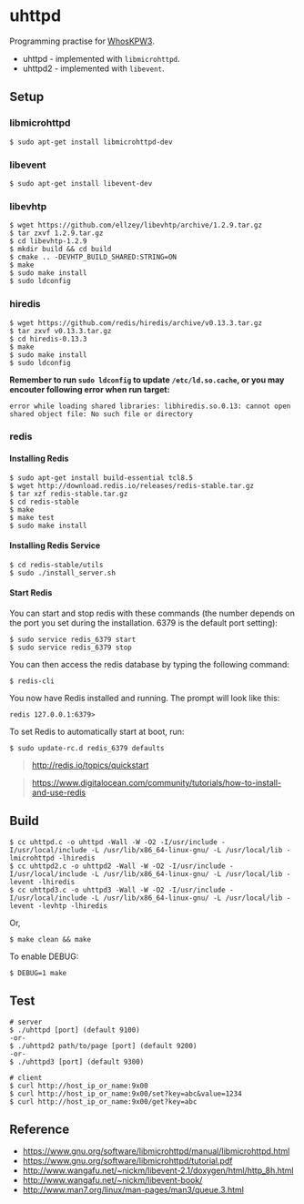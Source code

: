 # uhttpd

Programming practise for [WhosKPW3](https://github.com/xilp/muapub/wiki/WhosKPW3).
- uhttpd  - implemented with `libmicrohttpd`.
- uhttpd2 - implemented with `libevent`.

## Setup

### libmicrohttpd

```
$ sudo apt-get install libmicrohttpd-dev
```

### libevent

```
$ sudo apt-get install libevent-dev
```

### libevhtp

```
$ wget https://github.com/ellzey/libevhtp/archive/1.2.9.tar.gz
$ tar zxvf 1.2.9.tar.gz
$ cd libevhtp-1.2.9
$ mkdir build && cd build
$ cmake .. -DEVHTP_BUILD_SHARED:STRING=ON
$ make
$ sudo make install
$ sudo ldconfig
```

### hiredis

```
$ wget https://github.com/redis/hiredis/archive/v0.13.3.tar.gz
$ tar zxvf v0.13.3.tar.gz
$ cd hiredis-0.13.3
$ make
$ sudo make install
$ sudo ldconfig
```

**Remember to run `sudo ldconfig` to update `/etc/ld.so.cache`, or you may encouter following error when run target:**

```
error while loading shared libraries: libhiredis.so.0.13: cannot open shared object file: No such file or directory
```

### redis

#### Installing Redis

```
$ sudo apt-get install build-essential tcl8.5
$ wget http://download.redis.io/releases/redis-stable.tar.gz
$ tar xzf redis-stable.tar.gz
$ cd redis-stable
$ make
$ make test
$ sudo make install
```

#### Installing Redis Service

```
$ cd redis-stable/utils
$ sudo ./install_server.sh
```

#### Start Redis

You can start and stop redis with these commands (the number depends on the port you set during the installation. 6379 is the default port setting):

```
$ sudo service redis_6379 start
$ sudo service redis_6379 stop
```

You can then access the redis database by typing the following command:

```
$ redis-cli
```

You now have Redis installed and running. The prompt will look like this:

```
redis 127.0.0.1:6379> 
```

To set Redis to automatically start at boot, run:

```
$ sudo update-rc.d redis_6379 defaults
```

> http://redis.io/topics/quickstart

> https://www.digitalocean.com/community/tutorials/how-to-install-and-use-redis

## Build

```
$ cc uhttpd.c -o uhttpd -Wall -W -O2 -I/usr/include -I/usr/local/include -L /usr/lib/x86_64-linux-gnu/ -L /usr/local/lib -lmicrohttpd -lhiredis
$ cc uhttpd2.c -o uhttpd2 -Wall -W -O2 -I/usr/include -I/usr/local/include -L /usr/lib/x86_64-linux-gnu/ -L /usr/local/lib -levent -lhiredis
$ cc uhttpd3.c -o uhttpd3 -Wall -W -O2 -I/usr/include -I/usr/local/include -L /usr/lib/x86_64-linux-gnu/ -L /usr/local/lib -levent -levhtp -lhiredis
```

Or,

```
$ make clean && make
```

To enable DEBUG:

```
$ DEBUG=1 make
```

## Test

```
# server
$ ./uhttpd [port] (default 9100)
-or-
$ ./uhttpd2 path/to/page [port] (default 9200)
-or-
$ ./uhttpd3 [port] (default 9300)

# client
$ curl http://host_ip_or_name:9x00
$ curl http://host_ip_or_name:9x00/set?key=abc&value=1234
$ curl http://host_ip_or_name:9x00/get?key=abc
```

## Reference

- https://www.gnu.org/software/libmicrohttpd/manual/libmicrohttpd.html
- https://www.gnu.org/software/libmicrohttpd/tutorial.pdf
- http://www.wangafu.net/~nickm/libevent-2.1/doxygen/html/http_8h.html
- http://www.wangafu.net/~nickm/libevent-book/
- http://www.man7.org/linux/man-pages/man3/queue.3.html
